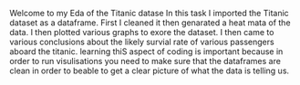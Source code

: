 Welcome to my Eda of the Titanic datase
In this task I imported the Titanic dataset as a dataframe.
First I cleaned it then genarated a heat mata of the data.
I then plotted various graphs to exore the dataset.
I then came to various conclusions about the likely survial rate of various passengers aboard the titanic.
learning thiS aspect of coding is important because in order to run visulisations you need to make sure that the dataframes are clean in order to beable to get a clear picture of what the data is telling us.

